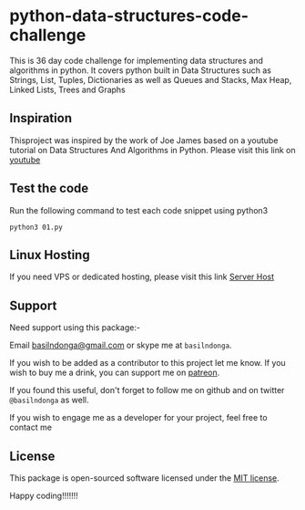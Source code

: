 # python-data-structures-code-challenge

This is 36 day code challenge for implementing data structures and algorithms
in python. It covers python built in Data Structures such as Strings, List, Tuples, Dictionaries as well as Queues and Stacks, Max Heap, Linked Lists, Trees and Graphs

## Inspiration

Thisproject was inspired by the work of Joe James based on a youtube tutorial on Data Structures And Algorithms in Python. Please visit this link on [youtube](https://www.youtube.com/watch?v=kQDxmjfkIKY)

## Test the code

Run the following command to test each code snippet using python3

```
python3 01.py

```

## Linux Hosting

If you need VPS or dedicated hosting, please visit this link [Server Host](https://serverhost53.com)

## Support

Need support using this package:-

Email basilndonga@gmail.com or skype me at `basilndonga`.

If you wish to be added as a contributor to this project let me know. If you wish to buy me a drink, you can support me on [patreon](https://www.patreon.com/bascil).

If you found this useful, don't forget to follow me on github and on twitter `@basilndonga` as well.

If you wish to engage me as a developer for your project, feel free to contact me

## License

This package is open-sourced software licensed under the [MIT license](http://opensource.org/licenses/MIT).

Happy coding!!!!!!!
